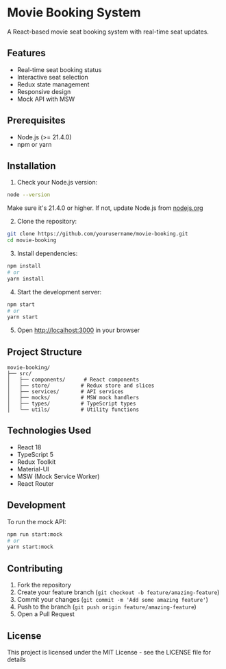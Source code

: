 # Movie Booking System

A React-based movie seat booking system with real-time seat updates.

## Features

- Real-time seat booking status
- Interactive seat selection
- Redux state management
- Responsive design
- Mock API with MSW

## Prerequisites

- Node.js (>= 21.4.0)
- npm or yarn

## Installation

1. Check your Node.js version:

```bash
node --version
```

Make sure it's 21.4.0 or higher. If not, update Node.js from [nodejs.org](https://nodejs.org/)

2. Clone the repository:

```bash
git clone https://github.com/yourusername/movie-booking.git
cd movie-booking
```

3. Install dependencies:

```bash
npm install
# or
yarn install
```

4. Start the development server:

```bash
npm start
# or
yarn start
```

5. Open [http://localhost:3000](http://localhost:3000) in your browser

## Project Structure

```
movie-booking/
├── src/
│   ├── components/      # React components
│   ├── store/          # Redux store and slices
│   ├── services/       # API services
│   ├── mocks/          # MSW mock handlers
│   ├── types/          # TypeScript types
│   └── utils/          # Utility functions
```

## Technologies Used

- React 18
- TypeScript 5
- Redux Toolkit
- Material-UI
- MSW (Mock Service Worker)
- React Router

## Development

To run the mock API:

```bash
npm run start:mock
# or
yarn start:mock
```

## Contributing

1. Fork the repository
2. Create your feature branch (`git checkout -b feature/amazing-feature`)
3. Commit your changes (`git commit -m 'Add some amazing feature'`)
4. Push to the branch (`git push origin feature/amazing-feature`)
5. Open a Pull Request

## License

This project is licensed under the MIT License - see the LICENSE file for details
